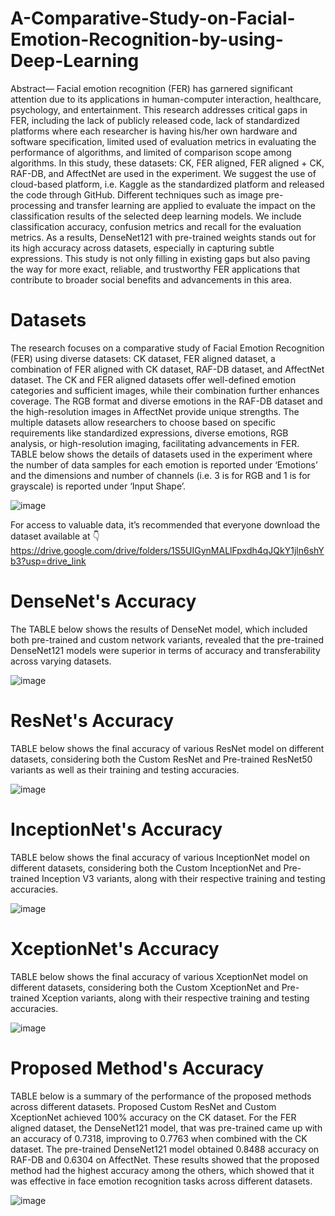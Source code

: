 # A-Comparative-Study-on-Facial-Emotion-Recognition-by-using-Deep-Learning

Abstract— Facial emotion recognition (FER) has garnered significant attention due to its applications in human-computer interaction, healthcare, psychology, and entertainment. This research addresses critical gaps in FER, including the lack of publicly released code, lack of standardized platforms where each researcher is having his/her own hardware and software specification, limited used of evaluation metrics in evaluating the performance of algorithms, and limited of comparison scope among algorithms. In this study, these datasets: CK, FER aligned, FER aligned + CK, RAF-DB, and AffectNet are used in the experiment. We suggest the use of cloud-based platform, i.e. Kaggle as the standardized platform and released the code through GitHub. Different techniques such as image pre-processing and transfer learning are applied to evaluate the impact on the classification results of the selected deep learning models. We include classification accuracy, confusion metrics and recall for the evaluation metrics. As a results, DenseNet121 with pre-trained weights stands out for its high accuracy across datasets, especially in capturing subtle expressions. This study is not only filling in existing gaps but also paving the way for more exact, reliable, and trustworthy FER applications that contribute to broader social benefits and advancements in this area.

# Datasets

The research focuses on a comparative study of Facial Emotion Recognition (FER) using diverse datasets: CK dataset, FER aligned dataset, a combination of FER aligned with CK dataset, RAF-DB dataset, and AffectNet dataset. The CK and FER aligned datasets offer well-defined emotion categories and sufficient images, while their combination further enhances coverage. The RGB format and diverse emotions in the RAF-DB dataset and the high-resolution images in AffectNet provide unique strengths. The multiple datasets allow researchers to choose based on specific requirements like standardized expressions, diverse emotions, RGB analysis, or high-resolution imaging, facilitating advancements in FER. TABLE below shows the details of datasets used in the experiment where the number of data samples for each emotion is reported under ‘Emotions’ and the dimensions and number of channels (i.e. 3 is for RGB and 1 is for grayscale) is reported under ‘Input Shape’.

![image](https://github.com/JoskenGan/A-Comparative-Study-On-Facial-Emotion-Recognition/assets/168083511/44632d6e-1758-42aa-b305-fb3eebf396f3)


For access to valuable data, it’s recommended that everyone download the dataset available at 👇https://drive.google.com/drive/folders/1S5UIGynMALlFpxdh4qJQkY1jln6shYb3?usp=drive_link 

# DenseNet's Accuracy

The TABLE below shows the results of DenseNet model, which included both pre-trained and custom network variants, revealed that the pre-trained DenseNet121 models were superior in terms of accuracy and transferability across varying datasets.

![image](https://github.com/JoskenGan/A-Comparative-Study-On-Facial-Emotion-Recognition/assets/168083511/1fa2342c-1852-43ba-ae6c-50446e3ed5c5)

# ResNet's Accuracy

TABLE below shows the final accuracy of various ResNet model on different datasets, considering both the Custom ResNet and Pre-trained ResNet50 variants as well as their training and testing accuracies.

![image](https://github.com/JoskenGan/A-Comparative-Study-On-Facial-Emotion-Recognition/assets/168083511/ff5baabf-d7a7-4f58-88ef-674b711a2139)


# InceptionNet's Accuracy

TABLE below shows the final accuracy of various InceptionNet model on different datasets, considering both the Custom InceptionNet and Pre-trained Inception V3 variants, along with their respective training and testing accuracies.

![image](https://github.com/JoskenGan/A-Comparative-Study-On-Facial-Emotion-Recognition/assets/168083511/3c9fd3eb-0e6c-4f3d-aebd-7c31a7be9674)

# XceptionNet's Accuracy

TABLE below shows the final accuracy of various XceptionNet model on different datasets, considering both the Custom XceptionNet and Pre-trained Xception variants, along with their respective training and testing accuracies.

![image](https://github.com/JoskenGan/A-Comparative-Study-On-Facial-Emotion-Recognition/assets/168083511/24c57d66-60f0-43da-957d-8894b396e38e)

# Proposed Method's Accuracy

TABLE below is a summary of the performance of the proposed methods across different datasets. Proposed Custom ResNet and Custom XceptionNet achieved 100% accuracy on the CK dataset. For the FER aligned dataset, the DenseNet121 model, that was pre-trained came up with an accuracy of 0.7318, improving to 0.7763 when combined with the CK dataset. The pre-trained DenseNet121 model obtained 0.8488 accuracy on RAF-DB and 0.6304 on AffectNet. These results showed that the proposed method had the highest accuracy among the others, which showed that it was effective in face emotion recognition tasks across different datasets.

![image](https://github.com/JoskenGan/A-Comparative-Study-On-Facial-Emotion-Recognition/assets/168083511/4316f771-ba1a-4390-bbed-a85ecdd2327d)

